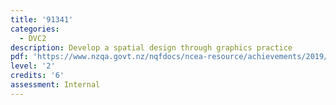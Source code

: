 ```yaml
---
title: '91341'
categories:
  - DVC2
description: Develop a spatial design through graphics practice
pdf: 'https://www.nzqa.govt.nz/nqfdocs/ncea-resource/achievements/2019/as91341.pdf'
level: '2'
credits: '6'
assessment: Internal
---
```


